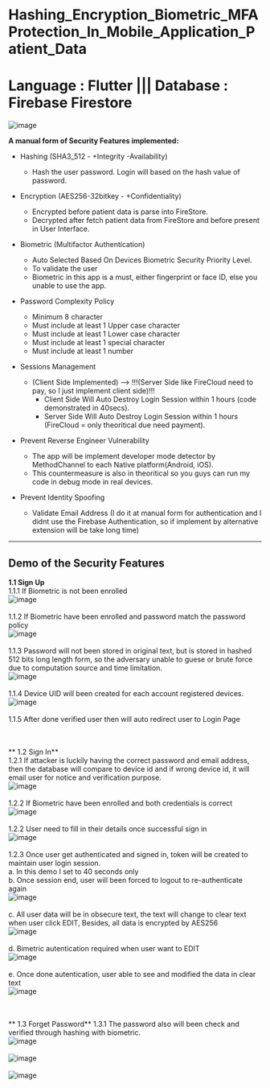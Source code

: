# Hashing_Encryption_Biometric_MFAProtection_In_Mobile_Application_Patient_Data
# Language : Flutter ||| Database : Firebase Firestore
![image](https://github.com/user-attachments/assets/61ecf214-751b-4324-8fea-656412095cc7)


**A manual form of Security Features implemented:**
- Hashing (SHA3_512 - +Integrity -Availability)
  - Hash the user password. Login will based on the hash value of password.

- Encryption (AES256-32bitkey - +Confidentiality)
  - Encrypted before patient data is parse into FireStore.
  - Decrypted after fetch patient data from FireStore and before present in User Interface.

- Biometric (Multifactor Authentication)
  - Auto Selected Based On Devices Biometric Security Priority Level.
  - To validate the user
  - Biometric in this app is a must, either fingerprint or face ID, else you unable to use the app.

- Password Complexity Policy
  - Minimum 8 character
  - Must include at least 1 Upper case character
  - Must include at least 1 Lower case character
  - Must include at least 1 special character
  - Must include at least 1 number

- Sessions Management
  - (Client Side Implemented) --> !!!(Server Side like FireCloud need to pay, so I just implement client side)!!!
    - Client Side Will Auto Destroy Login Session within 1 hours (code demonstrated in 40secs).
    - Server Side Will Auto Destroy Login Session within 1 hours (FireCloud = only theoritical due need payment).

- Prevent Reverse Engineer Vulnerability
  - The app will be implement developer mode detector by MethodChannel to each Native platform(Android, iOS).
  - This countermeasure is also in theoritical so you guys can run my code in debug mode in real devices.

- Prevent Identity Spoofing
  - Validate Email Address (I do it at manual form for authentication and I didnt use the Firebase Authentication, so if implement by alternative extension will be take long time) 
    
--------------------------------------------------------------------------------------------------------------------------------------------------------------------------------------- 
**Demo of the Security Features**
--------------------------------------------------------------------------------------------------------------------------------------------------------------------------------------- 

  **1.1 Sign Up**<br />
    1.1.1 If Biometric is not been enrolled<br />
      ![image](https://github.com/user-attachments/assets/26a91460-7b16-4b1c-82f1-06b4dc2f4dac)<br /><br />
    1.1.2 If Biometric have been enrolled and password match the password policy<br />
      ![image](https://github.com/user-attachments/assets/e0e84655-82fb-4f06-b185-ecfd5fd7bc40)<br /><br />
    1.1.3 Password will not been stored in original text, but is stored in hashed 512 bits long length form, so the adversary unable to guese or brute force due to computation source and time limitation.<br />
      ![image](https://github.com/user-attachments/assets/66187bcb-8df3-47a8-84ed-f9df789fc236)<br /><br />
    1.1.4 Device UID will been created for each account registered devices.
      ![image](https://github.com/user-attachments/assets/50c0dd9a-d930-4e8e-ba18-ea50242af236)<br /><br />
    1.1.5 After done verified user then will auto redirect user to Login Page<br /><br /><br />

 ** 1.2 Sign In**<br />
    1.2.1 If attacker is luckily having the correct password and email address, then the database will compare to device id and if wrong device id, it will email user for notice and verification purpose.<br />
      ![image](https://github.com/user-attachments/assets/f1b0fb77-d4fe-4cab-a8be-5959591a342c)<br /><br />
    1.2.2 If Biometric have been enrolled and both credentials is correct<br />
      ![image](https://github.com/user-attachments/assets/8926cf77-1034-4790-8ad7-0f835ccf69bb)<br /><br />
    1.2.2 User need to fill in their details once successful sign in<br />
      ![image](https://github.com/user-attachments/assets/63fa699b-4a8a-4cad-8686-8145c212efce)<br /><br />
    1.2.3 Once user get authenticated and signed in, token will be created to maintain user login session.<br />
        a. In this demo I set to 40 seconds only<br />
        b. Once session end, user will been forced to logout to re-authenticate again<br />
        ![image](https://github.com/user-attachments/assets/ca60b267-def9-4506-aba6-36a6154954b1)<br /><br />
        c. All user data will be in obsecure text, the text will change to clear text when user click EDIT, Besides, all data is encrypted by AES256<br />
        ![image](https://github.com/user-attachments/assets/d30e3f80-73df-48aa-a9e1-35863561ed5d)<br /><br />
        d. Bimetric autentication required when user want to EDIT<br />
        ![image](https://github.com/user-attachments/assets/446a0860-a536-4b33-abca-80e60a57c208)<br /><br />
        e. Once done autentication, user able to see and modified the data in clear text<br />
        ![image](https://github.com/user-attachments/assets/bf5df774-2376-4bd3-977d-2f8cee8d0979)<br /><br /><br />
   
   ** 1.3 Forget Password**
    1.3.1 The password also will been check and verified through hashing with biometric.<br />
    ![image](https://github.com/user-attachments/assets/4174e52d-2e02-49d1-9075-c3a8b0e563cb)<br /><br />
    ![image](https://github.com/user-attachments/assets/67761a68-baf6-41c4-beb4-eebb3ed44c20)<br /><br />
    ![image](https://github.com/user-attachments/assets/9db17781-a973-4fa2-9244-4fcaf7ccc218)<br /><br />



    
        
        

        

    
    




 
